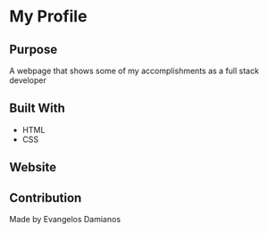 # My Profile

## Purpose
A webpage that shows some of my accomplishments as a full stack developer

## Built With
* HTML
* CSS

## Website

## Contribution
Made by Evangelos Damianos
